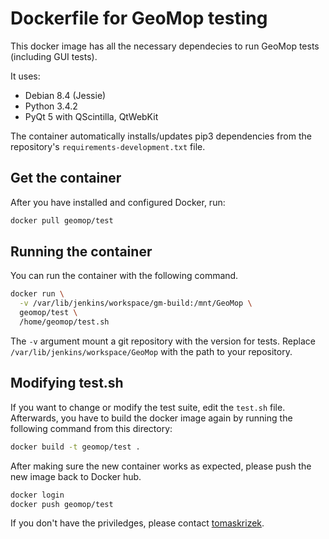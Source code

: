 # Dockerfile for GeoMop testing

This docker image has all the necessary dependecies to run GeoMop tests 
(including GUI tests).

It uses:

- Debian 8.4 (Jessie)
- Python 3.4.2
- PyQt 5 with QScintilla, QtWebKit

The container automatically installs/updates pip3 dependencies from the
repository's `requirements-development.txt` file.

## Get the container

After you have installed and configured Docker, run:

```bash
docker pull geomop/test
```

## Running the container

You can run the container with the following command.

```bash
docker run \
  -v /var/lib/jenkins/workspace/gm-build:/mnt/GeoMop \
  geomop/test \
  /home/geomop/test.sh
```

The `-v` argument mount a git repository with the version for tests. Replace 
`/var/lib/jenkins/workspace/GeoMop` with the path to your repository.

## Modifying test.sh

If you want to change or modify the test suite, edit the `test.sh` file. 
Afterwards, you have to build the docker image again by running the
following command from this directory:

```bash
docker build -t geomop/test .
```

After making sure the new container works as expected, please push the 
new image back to Docker hub.

```bash
docker login
docker push geomop/test
```

If you don't have the priviledges, please contact 
[tomaskrizek](https://github.com/tomaskrizek).

